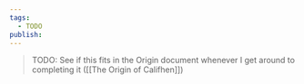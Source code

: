 ```yaml
---
tags:
  - TODO
publish:
---
```

> TODO: See if this fits in the Origin document whenever I get around to completing it ([[The Origin of Califhen]])
